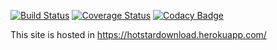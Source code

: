 [![Build Status](https://travis-ci.org/Gotham25/Hotstar-Video-Download.svg?branch=master)](https://travis-ci.org/Gotham25/Hotstar-Video-Download)  [![Coverage Status](https://coveralls.io/repos/github/Gotham25/Hotstar-Video-Download/badge.svg?branch=master)](https://coveralls.io/github/Gotham25/Hotstar-Video-Download?branch=master)  [![Codacy Badge](https://api.codacy.com/project/badge/Grade/ab8ff7dc7e69408c9c78ff37405c589f)](https://www.codacy.com/app/gowtham25alaguraj/Hotstar-Video-Download?utm_source=github.com&amp;utm_medium=referral&amp;utm_content=Gotham25/Hotstar-Video-Download&amp;utm_campaign=Badge_Grade)

This site is hosted in https://hotstardownload.herokuapp.com/
